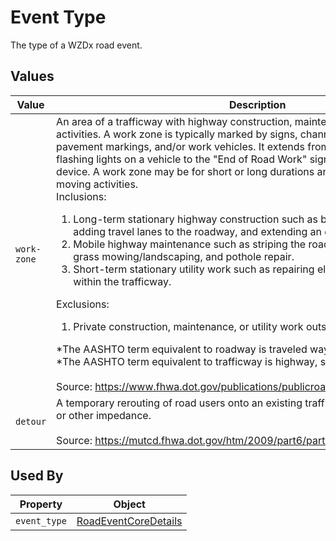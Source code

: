 # Event Type
The type of a WZDx road event.

## Values
Value | Description
--- | ---
`work-zone` | An area of a trafficway with highway construction, maintenance, or utility-work activities.  A work zone is typically marked by signs, channeling devices, barriers, pavement markings, and/or work vehicles.  It extends from the first warning sign or flashing lights on a vehicle to the "End of Road Work" sign or the last traffic control device.  A work zone may be for short or long durations and may include stationary or moving activities.<br>Inclusions:<ol><li>Long-term stationary highway construction such as building a new bridge, adding travel lanes to the roadway, and extending an existing trafficway.<li>Mobile highway maintenance such as striping the roadway, median, and roadside grass mowing/landscaping, and pothole repair.<li>Short-term stationary utility work such as repairing electric, gas, or water lines within the trafficway.</ol>Exclusions:<ol><li>Private construction, maintenance, or utility work outside the trafficway.</ol>*The AASHTO term equivalent to roadway is traveled way.<br>*The AASHTO term equivalent to trafficway is highway, street, or road.<br><br>Source: https://www.fhwa.dot.gov/publications/publicroads/99mayjun/workzone.cfm
`detour` | A temporary rerouting of road users onto an existing trafficway to avoid a work zone or other impedance.<br><br>Source: https://mutcd.fhwa.dot.gov/htm/2009/part6/part6c.htm

## Used By
Property | Object
--- | ---
`event_type` | [RoadEventCoreDetails](/spec-content/objects/RoadEventCoreDetails.md)

